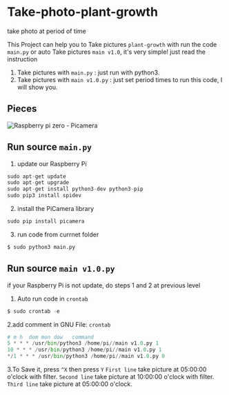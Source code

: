 # Take-photo-plant-growth
take photo at period of time

This Project can help you to Take pictures `plant-growth` with run the code `main.py` or auto Take pictures `main v1.0`, it's very simple! just read the instruction

1. Take pictures with `main.py` :  just run with python3.
2. Take pictures with `main v1.0.py` : just set period times to run this code, I will show you.

## Pieces

![Raspberry pi zero - Picamera](http://s4.picofile.com/file/8373721376/pies.jpg)

## Run source `main.py`
1. update our Raspberry Pi 
~~~python
sudo apt-get update
sudo apt-get upgrade
sudo apt-get install python3-dev python3-pip
sudo pip3 install spidev
~~~
2. install the PiCamera library
~~~python
sudo pip install picamera
~~~
3. run code from currnet folder
~~~python
$ sudo python3 main.py
~~~

## Run source `main v1.0.py`
if your Raspberry Pi is not update, do steps 1 and 2 at previous level
1. Auto run code in `crontab`
~~~python
$ sudo crontab -e
~~~
2.add comment in GNU File: `crontab`
~~~python
# m h  dom mon dow   command
5 * * * /usr/bin/python3 /home/pi//main v1.0.py 1
10 * * * /usr/bin/python3 /home/pi//main v1.0.py 1
*/1 * * * /usr/bin/python3 /home/pi//main v1.0.py 0
~~~
3.To Save it, press `^X` then press `Y`
`First line` take picture at 05:00:00 o'clock with filter.
`Second line` take picture at 10:00:00 o'clock with filter.
`Third line` take picture at 05:00:00 o'clock.
